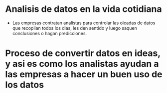 # Analisis de datos en la vida cotidiana

* Las empresas contratan analistas para controlar las oleadas de datos que recopilan todos los dias, les den sentido y luego saquen conclusiones o hagan predicciones.

# Proceso de convertir datos en ideas, y asi es como los analistas ayudan a las empresas a hacer un buen uso de los datos